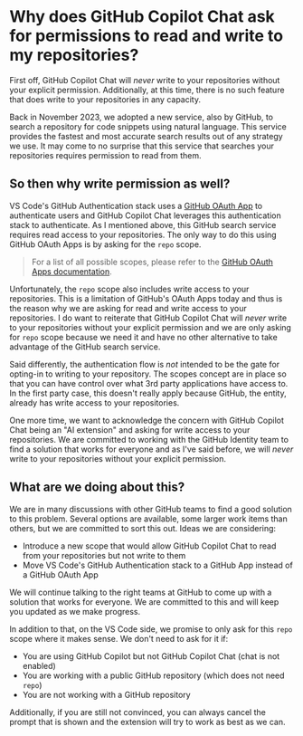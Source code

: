 # Why does GitHub Copilot Chat ask for permissions to read and write to my repositories?

First off, GitHub Copilot Chat will _never_ write to your repositories without your explicit permission. Additionally, at this time, there is no such feature that does write to your repositories in any capacity.

Back in November 2023, we adopted a new service, also by GitHub, to search a repository for code snippets using natural language. This service provides the fastest and most accurate search results out of any strategy we use. It may come to no surprise that this service that searches your repositories requires permission to read from them.

## So then why write permission as well?

VS Code's GitHub Authentication stack uses a [GitHub OAuth App](https://docs.github.com/en/developers/apps/building-oauth-apps) to authenticate users and GitHub Copilot Chat leverages this authentication stack to authenticate. As I mentioned above, this GitHub search service requires read access to your repositories. The only way to do this using GitHub OAuth Apps is by asking for the `repo` scope.
> For a list of all possible scopes, please refer to the [GitHub OAuth Apps documentation](https://docs.github.com/en/developers/apps/building-oauth-apps/scopes-for-oauth-apps).

Unfortunately, the `repo` scope also includes write access to your repositories. This is a limitation of GitHub's OAuth Apps today and thus is the reason why we are asking for read and write access to your repositories. I do want to reiterate that GitHub Copilot Chat will _never_ write to your repositories without your explicit permission and we are only asking for `repo` scope because we need it and have no other alternative to take advantage of the GitHub search service.

Said differently, the authentication flow is _not_ intended to be the gate for opting-in to writing to your repository. The scopes concept are in place so that you can have control over what 3rd party applications have access to. In the first party case, this doesn't really apply because GitHub, the entity, already has write access to your repositories.

One more time, we want to acknowledge the concern with GitHub Copilot Chat being an "AI extension" and asking for write access to your repositories. We are committed to working with the GitHub Identity team to find a solution that works for everyone and as I've said before, we will _never_ write to your repositories without your explicit permission.

## What are we doing about this?

We are in many discussions with other GitHub teams to find a good solution to this problem. Several options are available, some larger work items than others, but we are committed to sort this out. Ideas we are considering:
* Introduce a new scope that would allow GitHub Copilot Chat to read from your repositories but not write to them
* Move VS Code's GitHub Authentication stack to a GitHub App instead of a GitHub OAuth App

We will continue talking to the right teams at GitHub to come up with a solution that works for everyone. We are committed to this and will keep you updated as we make progress.

In addition to that, on the VS Code side, we promise to only ask for this `repo` scope where it makes sense. We don't need to ask for it if:
* You are using GitHub Copilot but not GitHub Copilot Chat (chat is not enabled)
* You are working with a public GitHub repository (which does not need `repo`)
* You are not working with a GitHub repository

Additionally, if you are still not convinced, you can always cancel the prompt that is shown and the extension will try to work as best as we can.
